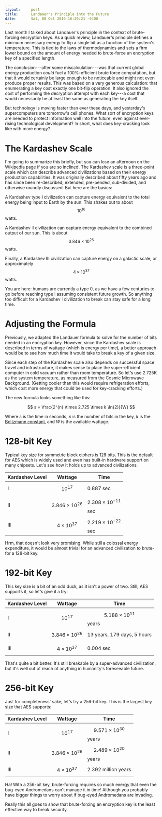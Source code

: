 ```yaml
---
layout:     post
title:      Landauer's Principle into the Future
date:       Sat, 08 Oct 2016 16:20:21 -0400
---
```

Last month I talked about Landauer's principle in the context of brute-forcing
encryption keys.  As a quick review, Landauer's principle defines a minimum
necessary energy to flip a single bit as a function of the system's temperature.
This is tied to the laws of thermodynamics and sets a firm lower bound on the
amount of energy needed to brute-force an encryption key of a specified length.

The conclusion---after some miscalculation---was that current global energy
production _could_ fuel a 100%-efficient brute force computation, but that it
would certainly be large enough to be noticeable and might not even produce
proper results.  This was based on a very generous calculation:  that
enumerating a key cost exactly one bit-flip operation.  It also ignored the cost
of performing the decryption attempt with each key---a cost that would
necessarily be at least the same as generating the key itself.

But technology is moving faster than ever these days, and yesterday's
supercomputers are tomorrow's cell phones.  What sort of encryption keys are
needed to protect information well into the future, even against ever-rising
technological development?  In short, what does key-cracking look like with more
energy?

# The Kardashev Scale #
I'm going to summarize this briefly, but you can lose an afternoon on the
[Wikipedia page][Kardashev] if you are so inclined.  The Kardashev scale is a
three-point scale which can describe advanced civilizations based on their
energy production capabilities.  It was originally described about fifty years
ago and has since been re-described, extended, pre-pended, sub-divided, and
otherwise roundly discussed.  But here are the basics:

A Kardashev type I civilization can capture energy equivalent to the total
energy being input to Earth by the sun.  This shakes out to about $$10^{16}$$
watts.

A Kardashev II civilization can capture energy equivalent to the combined output
of our sun.  This is about $$3.846 \times 10^{26}$$ watts.

Finally, a Kardashev III civilization can capture energy on a galactic scale, or
approximately $$4 \times 10^{37}$$ watts.

You are here:  humans are currently a type 0, as we have a few centuries to go
before reaching type I assuming consistent future growth.  So anything too
difficult for a Kardashev I civilization to break can stay safe for a long time.

# Adjusting the Formula #
Previously, we adapted the Landauer formula to solve for the number of bits
needed in an encryption key.  However, since the Kardashev scale is described in
terms of wattage (which is energy per time), a better approach would be to see
how much time it would take to break a key of a given size.

Since each step of the Kardashev scale also depends on successful space travel
and infrastructure, it makes sense to place the super-efficient computer in cold
vacuum rather than room temperature.  So let's use 2.725K as the system
temperature, as measured from the Cosmic Microwave Background.  (Getting cooler
than this would require refrigeration efforts, which cost more energy that
could be used for key-cracking efforts.)

The new formula looks something like this:

$$
s = \frac{2^{n} \times 2.725 \times k \ln{2}}{W}
$$

Where _s_ is the time in seconds, _n_ is the number of bits in the key, _k_ is
the [Boltzmann constant][], and _W_ is the available wattage.

# 128-bit Key #
Typical key size for symmetric block ciphers is 128 bits.  This is the default
for AES which is widely used and even has built-in hardware support on many
chipsets.  Let's see how it holds up to advanced civilizations.

| Kardashev Level | Wattage                  | Time                          |
|-----------------|--------------------------|-------------------------------|
| I               | $$10^{17}$$              | 0.887 sec                     |
| II              | $$3.846 \times 10^{26}$$ | $$2.308 \times 10^{-11}$$ sec |
| III             | $$4 \times 10^{37}$$     | $$2.219 \times 10^{-22}$$ sec |

Hrm, that doesn't look very promising.  While still a colossal energy
expenditure, it would be almost trivial for an advanced civilization to
brute-for a 128-bit key.

# 192-bit Key #
This key size is a bit of an odd duck, as it isn't a power of two.  Still, AES
supports it, so let's give it a try:

| Kardashev Level | Wattage                  | Time                           |
|-----------------|--------------------------|--------------------------------|
| I               | $$10^{17}$$              | $$5.188 \times 10^{11}$$ years |
| II              | $$3.846 \times 10^{26}$$ | 13 years, 179 days, 5 hours    |
| III             | $$4 \times 10^{37}$$     | 0.004 sec                      |

That's quite a bit better.  It's still breakable by a super-advanced
civilization, but it's well out of reach of anything in humanity's foreseeable
future.

# 256-bit Key #
Just for completeness' sake, let's try a 256-bit key.  This is the largest key
size that AES supports:

| Kardashev Level | Wattage                  | Time                           |
|-----------------|--------------------------|--------------------------------|
| I               | $$10^{17}$$              | $$9.571 \times 10^{30}$$ years |
| II              | $$3.846 \times 10^{26}$$ | $$2.489 \times 10^{20}$$ years |
| III             | $$4 \times 10^{37}$$     | 2.392 million years            |

Ha!  With a 256-bit key, brute-forcing requires so much energy that even the
bug-eyed Andromedans can't manage it in time!  Although you probably have bigger
things to worry about if bug-eyed Andromedans are invading.

Really this all goes to show that brute-forcing an encryption key is the least
effective way to break security.

[Kardashev]: https://en.wikipedia.org/wiki/Kardashev_scale
[Boltzmann constant]: https://en.wikipedia.org/wiki/Boltzmann_constant
